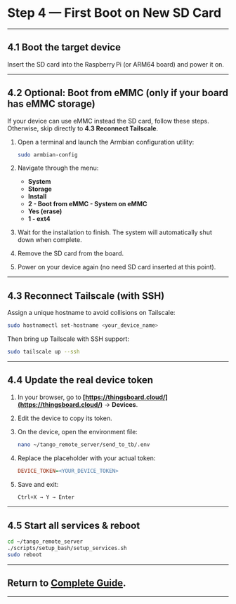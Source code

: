 
# Step 4 — First Boot on New SD Card

---

## 4.1 Boot the target device

Insert the SD card into the Raspberry Pi (or ARM64 board) and power it on.

---

## 4.2 Optional: Boot from eMMC (only if your board has eMMC storage)

If your device can use eMMC instead the SD card, follow these steps. Otherwise, skip directly to **4.3 Reconnect Tailscale**.

1. Open a terminal and launch the Armbian configuration utility:

   ```bash
   sudo armbian-config
   ```
2. Navigate through the menu:

   * **System**
   * **Storage**
   * **Install**
   * **2 - Boot from eMMC - System on eMMC**
   * **Yes (erase)**
   * **1 - ext4**
3. Wait for the installation to finish. The system will automatically shut down when complete.
4. Remove the SD card from the board.
5. Power on your device again (no need SD card inserted at this point).

---

## 4.3 Reconnect Tailscale (with SSH)

Assign a unique hostname to avoid collisions on Tailscale:

```bash
sudo hostnamectl set-hostname <your_device_name>
```

Then bring up Tailscale with SSH support:

```bash
sudo tailscale up --ssh
```

---

## 4.4 Update the real device token

1. In your browser, go to **[https://thingsboard.cloud/](https://thingsboard.cloud/)** → **Devices**.
2. Edit the device to copy its token.
3. On the device, open the environment file:

   ```bash
   nano ~/tango_remote_server/send_to_tb/.env
   ```
4. Replace the placeholder with your actual token:

   ```ini
   DEVICE_TOKEN=<YOUR_DEVICE_TOKEN>
   ```
5. Save and exit:

   ```bash
   Ctrl+X → Y → Enter
   ```

---

## 4.5 Start all services & reboot

```bash
cd ~/tango_remote_server
./scripts/setup_bash/setup_services.sh
sudo reboot
```

---

## Return to [Complete Guide](/docs/base_guide.md).

---
